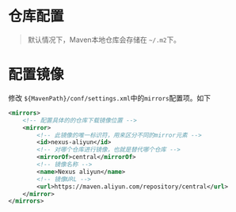# 仓库配置

> 默认情况下，Maven本地仓库会存储在 `~/.m2`下。



# 配置镜像

修改 `${MavenPath}/conf/settings.xml`中的`mirrors`配置项。如下

```xml
<mirrors>
    <!-- 配置具体的的仓库下载镜像位置 -->
    <mirror>
        <!-- 此镜像的唯一标识符，用来区分不同的mirror元素 -->
        <id>nexus-aliyun</id>
        <!-- 对哪个仓库进行镜像，也就是替代哪个仓库 -->
        <mirrorOf>central</mirrorOf>
        <!-- 镜像名称 -->
        <name>Nexus aliyun</name>
        <!-- 镜像URL -->
        <url>https://maven.aliyun.com/repository/central</url>
    </mirror>
</mirrors>
```

